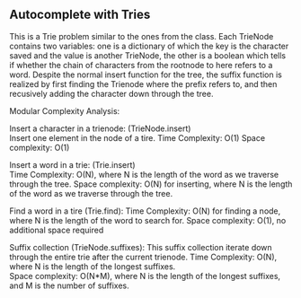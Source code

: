## Autocomplete with Tries

This is a Trie problem similar to the ones from the class. Each TrieNode contains two variables: one is a dictionary of which the key is the character saved and the value is another TrieNode, the other is a boolean which tells if whether the chain of characters from the rootnode to here refers to a word. Despite the normal insert function for the tree, the suffix function is realized by first finding the Trienode where the prefix refers to, and then recusively adding the character down through the tree.    

Modular Complexity Analysis:   

Insert a character in a trienode: (TrieNode.insert)  
Insert one element in the node of a tire.
Time Complexity: O(1)
Space complexity: O(1)

Insert a word in a trie: (Trie.insert)  
Time Complexity: O(N), where N is the length of the word as we traverse through the tree.
Space complexity: O(N) for inserting, where N is the length of the word as we traverse through the tree.

Find a word in a tire (Trie.find):
Time Complexity: O(N) for finding a node, where N is the length of the word to search for. 
Space complexity: O(1), no additional space required

Suffix collection (TrieNode.suffixes): 
This suffix collection iterate down through the entire trie after the current trienode. 
Time Complexity: O(N), where N is the length of the longest suffixes.   
Space complexity: O(N*M), where N is the length of the longest suffixes, and M is the number of suffixes.   
